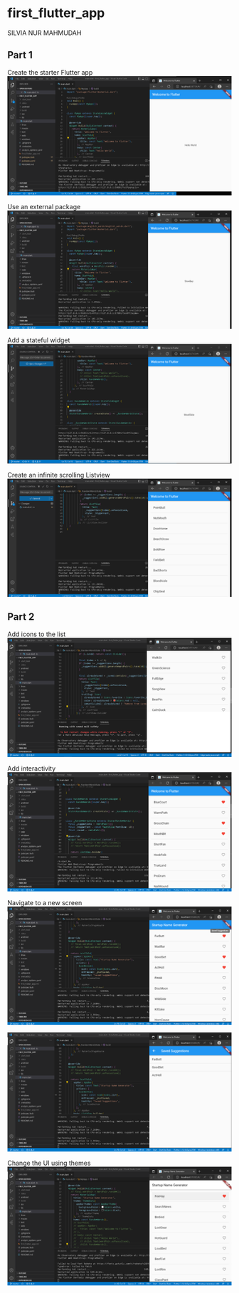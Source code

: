 # first_flutter_app

SILVIA NUR MAHMUDAH

## Part 1
Create the starter Flutter app
![Screenshot first_flutter_app](images/01.png)

Use an external package
![Screenshot first_flutter_app](images/02.png)

Add a stateful widget
![Screenshot first_flutter_app](images/03.png)

Create an infinite scrolling Listview
![Screenshot first_flutter_app](images/04.png)

## Part 2
Add icons to the list
![Screenshot first_flutter_app](images/05.png)

Add interactivity
![Screenshot first_flutter_app](images/06.png)

Navigate to a new screen
![Screenshot first_flutter_app](images/07.png)

![Screenshot first_flutter_app](images/08.png)

Change the UI using themes
![Screenshot first_flutter_app](images/09.png)
